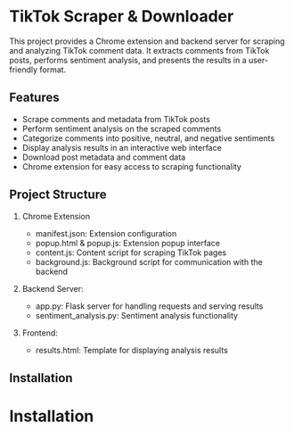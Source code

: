 # TikTok Scraper & Downloader

This project provides a Chrome extension and backend server for scraping and analyzing TikTok comment data. It extracts comments from TikTok posts, performs sentiment analysis, and presents the results in a user-friendly format.

## Features

-  Scrape comments and metadata from TikTok posts
-  Perform sentiment analysis on the scraped comments
-  Categorize comments into positive, neutral, and negative sentiments
-  Display analysis results in an interactive web interface
-  Download post metadata and comment data
-  Chrome extension for easy access to scraping functionality

## Project Structure

1. Chrome Extension
   - manifest.json: Extension configuration
   - popup.html & popup.js: Extension popup interface
   - content.js: Content script for scraping TikTok pages
   - background.js: Background script for communication with the backend

2. Backend Server:
   - app.py: Flask server for handling requests and serving results
   - sentiment_analysis.py: Sentiment analysis functionality

3. Frontend:
   - results.html: Template for displaying analysis results
     
## Installation

# Installation


